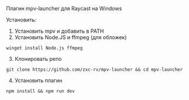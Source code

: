 Плагин mpv-launcher для Raycast на Windows

Установить:

1. Установить mpv и добавить в PATH
2. Установить Node.JS и ffmpeg (для обложек)

```
winget install Node.js ffmpeg
```

3. Клонировать репо

```
git clone https://github.com/zxc-rv/mpv-launcher && cd mpv-launcher
```

4. Установить плагин

```
npm install && npm run dev
```
